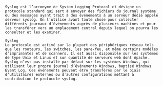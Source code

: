     Syslog est l’acronyme de System Logging Protocol et désigne un protocole standard qui sert à envoyer des fichiers du journal système ou des messages ayant trait à des événements à un serveur dédié appelé serveur syslog. On l’utilise avant toute chose pour collecter différents journaux d’événements auprès de plusieurs machines et pour les transférer vers un emplacement central depuis lequel on pourra les consulter et les examiner.

    Syslog
    Le protocole est activé sur la plupart des périphériques réseau tels que les routeurs, les switches, les pare-feu, et même certains modèles d’imprimantes et de scanners. Il est aussi disponible sur les systèmes de type Unix et Linux et sur quantité de serveurs web dont Apache. Syslog n’est pas installé par défaut sur les systèmes Windows, qui utilisent leur propre journal d’événements Windows, baptisé Windows Event Log. Ces événements peuvent être transférés par le biais d’utilitaires externes ou d’autres configurations mettant à contribution le protocole syslog.
